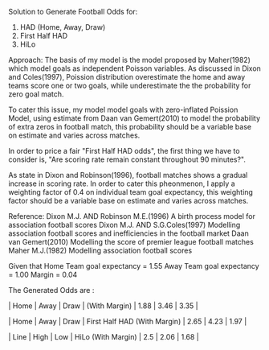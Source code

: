 Solution to Generate Football Odds for:
 
1. HAD (Home, Away, Draw)
2. First Half HAD
3. HiLo
 
Approach:
The basis of my model is the model proposed by Maher(1982) which model goals as independent Poisson variables.
As discussed in Dixon and Coles(1997), Poission distribution overestimate the home and away teams score one or two goals,
while underestimate the the probability for zero goal match. 
 
To cater this issue, my model model goals with zero-inflated Poission Model, using estimate from Daan van Gemert(2010)
to model the probability of extra zeros in football match, this probability should be a variable base on estimate and varies across matches.
 
In order to price a fair "First Half HAD odds", the first thing we have to consider is, 
"Are scoring rate remain constant throughout 90 minutes?". 
 
As state in Dixon and Robinson(1996), football matches shows a gradual increase in scoring rate. 
In order to cater this pheonmenon, I apply a weighting factor of 0.4 on individual team goal expectancy, this weighting factor should be a variable base on estimate and varies across matches. 

Reference:
Dixon M.J. AND Robinson M.E.(1996) A birth process model for association football scores
Dixon M.J. AND S.G.Coles(1997) Modelling association football scores and inefficiencies in the football market 
Daan van Gemert(2010) Modelling the score of premier league football matches
Maher M.J.(1982) Modelling association football scores 

Given that
Home Team goal expectancy = 1.55
Away Team goal expectancy = 1.00
Margin = 0.04
 
The Generated Odds are :
 
| Home | Away | Draw | (With Margin)
| 1.88 | 3.46 | 3.35 |
 
| Home | Away | Draw | First Half HAD (With Margin)
| 2.65 | 4.23 | 1.97 |
 
| Line | High | Low  | HiLo (With Margin)
| 2.5  | 2.06 | 1.68 |